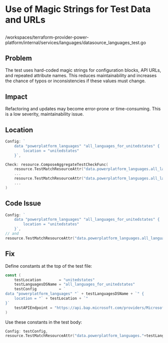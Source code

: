 # Use of Magic Strings for Test Data and URLs

##

/workspaces/terraform-provider-power-platform/internal/services/languages/datasource_languages_test.go

## Problem

The test uses hard-coded magic strings for configuration blocks, API URLs, and repeated attribute names. This reduces maintainability and increases the chance of typos or inconsistencies if these values must change.

## Impact

Refactoring and updates may become error-prone or time-consuming. This is a low severity, maintainability issue.

## Location

```go
Config: `
	data "powerplatform_languages" "all_languages_for_unitedstates" {
		location = "unitedstates"
	}`,

Check: resource.ComposeAggregateTestCheckFunc(
	resource.TestMatchResourceAttr("data.powerplatform_languages.all_languages_for_unitedstates", "languages.#", regexp.MustCompile(`^[1-9]\d*$`)),
	...
	resource.TestMatchResourceAttr("data.powerplatform_languages.all_languages_for_unitedstates", "languages.0.id", regexp.MustCompile(helpers.StringRegex)),
	...
)
```

## Code Issue

```go
Config: `
	data "powerplatform_languages" "all_languages_for_unitedstates" {
		location = "unitedstates"
	}`,
// and
resource.TestMatchResourceAttr("data.powerplatform_languages.all_languages_for_unitedstates", "languages.0.id", regexp.MustCompile(helpers.StringRegex)),
```

## Fix

Define constants at the top of the test file:

```go
const (
	testLocation        = "unitedstates"
	testLanguagesDSName = "all_languages_for_unitedstates"
	testConfig          = `
data "powerplatform_languages" "` + testLanguagesDSName + `" {
	location = "` + testLocation + `"
}`
	testAPIEndpoint = "https://api.bap.microsoft.com/providers/Microsoft.BusinessAppPlatform/locations/" + testLocation + "/environmentLanguages?api-version=2023-06-01"
)
```

Use these constants in the test body:

```go
Config: testConfig,
resource.TestMatchResourceAttr("data.powerplatform_languages."+testLanguagesDSName, "languages.0.id", regexp.MustCompile(helpers.StringRegex)),
```
